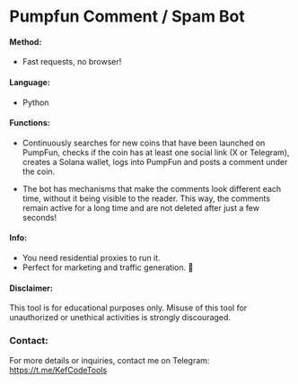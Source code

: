 # Pumpfun Comment / Spam Bot

#### Method:
- Fast requests, no browser!
  
#### Language:
- Python
  
#### Functions:
- Continuously searches for new coins that have been launched on PumpFun, checks if the coin has at least one social link (X or Telegram), creates a Solana wallet, logs into PumpFun and posts a comment under the coin. 

- The bot has mechanisms that make the comments look different each time, without it being visible to the reader. This way, the comments remain active for a long time and are not deleted after just a few seconds!

#### Info:
- You need residential proxies to run it.
- Perfect for marketing and traffic generation. 🚀

#### Disclaimer:
This tool is for educational purposes only. Misuse of this tool for unauthorized or unethical activities is strongly discouraged.

### Contact:
For more details or inquiries, contact me on Telegram: https://t.me/KefCodeTools
